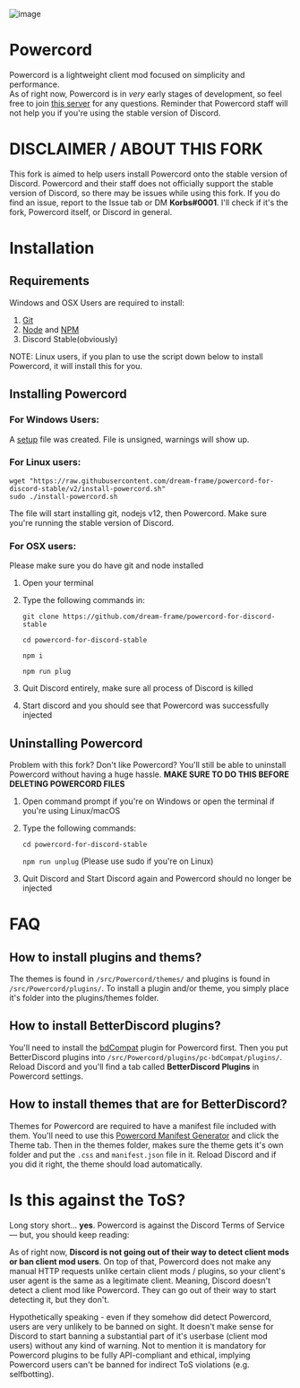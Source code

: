 ![image](https://cdn.discordapp.com/attachments/423853422261829653/678049416875212851/unknown.png)

# Powercord
Powercord is a lightweight client mod focused on simplicity and performance.  
As of right now, Powercord is in *very* early stages of development, so feel free to join [this server](https://discord.gg/5eSH46g) for any questions. Reminder that Powercord staff will not help you if you're using the stable version of Discord.

# **DISCLAIMER / ABOUT THIS FORK**
This fork is aimed to help users install Powercord onto the stable version of Discord. Powercord and their staff does not officially support the stable version of Discord, so there may be issues while using this fork. If you do find an issue, report to the Issue tab or DM **Korbs#0001**. I'll check if it's the fork, Powercord itself, or Discord in general.

# Installation
## Requirements
Windows and OSX Users are required to install:
1. [Git](https://git-scm.com/downloads)
2. [Node](https://nodejs.org) and [NPM](https://nodejs.org)
3. Discord Stable(obviously)

NOTE: Linux users, if you plan to use the script down below to install Powercord, it will install this for you.

## Installing Powercord
### For Windows Users:
A [setup](https://github.com/dream-frame/powercord-for-discord-stable/releases/download/v0.1/powercord.exe) file was created. File is unsigned, warnings will show up.
### For Linux users:
```
wget "https://raw.githubusercontent.com/dream-frame/powercord-for-discord-stable/v2/install-powercord.sh"
sudo ./install-powercord.sh
```
The file will start installing git, nodejs v12, then Powercord. Make sure you're running the stable version of Discord.
### For OSX users:
Please make sure you do have git and node installed
1. Open your terminal
2. Type the following commands in:

   `git clone https://github.com/dream-frame/powercord-for-discord-stable`

   `cd powercord-for-discord-stable`

   `npm i`

   `npm run plug`

3. Quit Discord entirely, make sure all process of Discord is killed
4. Start discord and you should see that Powercord was successfully injected

## Uninstalling Powercord
Problem with this fork? Don't like Powercord? You'll still be able to uninstall Powercord without having a huge hassle. **MAKE SURE TO DO THIS BEFORE DELETING POWERCORD FILES**
1. Open command prompt if you're on Windows or open the terminal if you're using Linux/macOS
2. Type the following commands:

   `cd powercord-for-discord-stable`

   `npm run unplug` (Please use sudo if you're on Linux)

4. Quit Discord and Start Discord again and Powercord should no longer be injected

# FAQ
## How to install plugins and thems?
The themes is found in `/src/Powercord/themes/` and plugins is found in `/src/Powercord/plugins/`. 
To install a plugin and/or theme, you simply place it's folder into the plugins/themes folder.

## How to install BetterDiscord plugins?
You'll need to install the [bdCompat](https://github.com/intrnl/pc-bdCompat) plugin for Powercord first. Then you put BetterDiscord plugins into `/src/Powercord/plugins/pc-bdCompat/plugins/`. Reload Discord and you'll find a tab called **BetterDiscord Plugins** in Powercord settings.

## How to install themes that are for BetterDiscord?
Themes for Powercord are required to have a manifest file included with them. You'll need to use this [Powercord Manifest Generator](https://ghostlydilemma.github.io/powercord-manifest-generator/) and click the Theme tab. Then in the themes folder, makes sure the theme gets it's own folder and put the `.css` and `manifest.json` file in it. Reload Discord and if you did it right, the theme should load automatically.

# Is this against the ToS?
Long story short... __yes__. Powercord is against the Discord Terms of Service — but, you should keep reading:  

As of right now, __Discord is not going out of their way to detect client mods or ban client mod users__. On top of that, Powercord does not make any manual HTTP requests unlike certain client mods / plugins, so your client's user agent is the same as a legitimate client. Meaning, Discord doesn't detect a client mod like Powercord. They can go out of their way to start detecting it, but they don't.  

Hypothetically speaking - even if they somehow did detect Powercord, users are very unlikely to be banned on sight. It doesn't make sense for Discord to start banning a substantial part of it's userbase (client mod users) without any kind of warning. Not to mention it is mandatory for Powercord plugins to be fully API-compliant and ethical, implying Powercord users can't be banned for indirect ToS violations (e.g. selfbotting).

